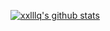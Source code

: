 [![xxlllq's github stats](https://github-readme-stats.vercel.app/api?username=xxlllq)](https://github.com/xxlllq/system_architect)

